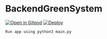 # BackendGreenSystem

[![Open in Gitpod](https://gitpod.io/button/open-in-gitpod.svg)](https://gitpod.io/#https://github.com/MatchHue/BackendGreenSystem)
[![Deploy](https://www.herokucdn.com/deploy/button.svg)](https://heroku.com/deploy)



```
Run app using python3 main.py
```
